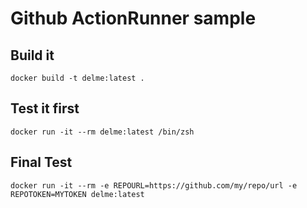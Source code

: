 # Github ActionRunner sample

## Build it

    docker build -t delme:latest .

## Test it first

    docker run -it --rm delme:latest /bin/zsh

## Final Test

    docker run -it --rm -e REPOURL=https://github.com/my/repo/url -e REPOTOKEN=MYTOKEN delme:latest
